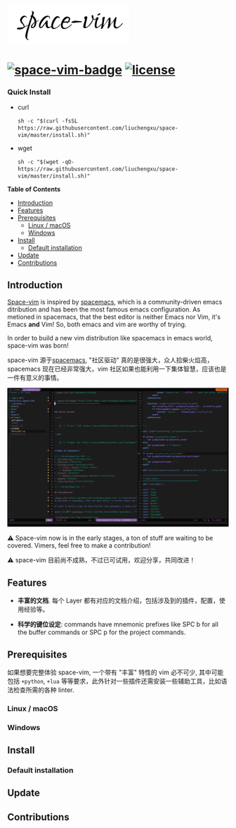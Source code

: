![space-vim](doc/img/space-vim.png)


[![space-vim-badge](https://cdn.rawgit.com/liuchengxu/space-vim/master/assets/space-vim-badge.svg)](https://github.com/liuchengxu/space-vim) [![license](https://cdn.rawgit.com/liuchengxu/space-vim/master/assets/license.svg)](https://raw.githubusercontent.com/liuchengxu/space-vim/master/LICENSE)
======================================


### Quick Install

- curl

    ```
    sh -c "$(curl -fsSL https://raw.githubusercontent.com/liuchengxu/space-vim/master/install.sh)"
    ```

- wget

    ```
    sh -c "$(wget -qO- https://raw.githubusercontent.com/liuchengxu/space-vim/master/install.sh)"
    ```

**Table of Contents**

<!-- vim-markdown-toc GFM -->
* [Introduction](#introduction)
* [Features](#features)
* [Prerequisites](#prerequisites)
    * [Linux / macOS](#linux--macos)
    * [Windows](#windows)
* [Install](#install)
    * [Default installation](#default-installation)
* [Update](#update)
* [Contributions](#contributions)

<!-- vim-markdown-toc -->

## Introduction

[Space-vim](https://github.com/liuchengxu/space-vim) is inspired by [spacemacs](https://github.com/syl20bnr/spacemacs), which is a community-driven emacs ditribution and has been the most famous emacs configuration.
As metioned in spacemacs, that the best editor is neither Emacs nor Vim, it's Emacs **and** Vim! So, both emacs and vim are worthy of trying.

In order to build a new vim distribution like spacemacs in emacs world, space-vim was born!

space-vim 源于[spacemacs](https://github.com/syl20bnr/spacemacs), "社区驱动" 真的是很强大，众人拾柴火焰高，spacemacs 现在已经非常强大，vim 社区如果也能利用一下集体智慧，应该也是一件有意义的事情。

![screenshot](doc/img/screenshot.png)

:warning: Space-vim now is in the early stages, a ton of stuff are waiting to be covered. Vimers, feel free to make a contribution!

:warning: space-vim 目前尚不成熟，不过已可试用，欢迎分享，共同改进！

## Features

- **丰富的文档**. 每个 Layer 都有对应的文档介绍，包括涉及到的插件，配置，使用经验等。

- **科学的键位设定**: commands have mnemonic prefixes like SPC b for all the buffer commands or SPC p for the project commands.

## Prerequisites

如果想要完整体验 space-vim, 一个带有 "丰富" 特性的 vim 必不可少, 其中可能包括 `+python`, `+lua` 等等要求，此外针对一些插件还需安装一些辅助工具，比如语法检查所需的各种 linter.

### Linux / macOS

### Windows

## Install

### Default installation

## Update

## Contributions
